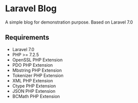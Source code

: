 # Laravel Blog

A simple blog for demonstration purpose. Based on Laravel 7.0

## Requirements

- Laravel 7.0
- PHP >= 7.2.5
- OpenSSL PHP Extension
- PDO PHP Extension
- Mbstring PHP Extension
- Tokenizer PHP Extension
- XML PHP Extension
- Ctype PHP Extension
- JSON PHP Extension
- BCMath PHP Extension






